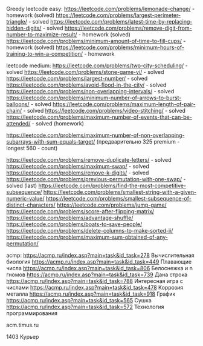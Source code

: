 Greedy
leetcode easy:
https://leetcode.com/problems/lemonade-change/ - homework (solved)
https://leetcode.com/problems/largest-perimeter-triangle/ - solved
https://leetcode.com/problems/latest-time-by-replacing-hidden-digits/ - solved
https://leetcode.com/problems/remove-digit-from-number-to-maximize-result/ - homework (solved)
https://leetcode.com/problems/minimum-amount-of-time-to-fill-cups/ - homework (solved)
https://leetcode.com/problems/minimum-hours-of-training-to-win-a-competition/ - homework

leetcode medium:
https://leetcode.com/problems/two-city-scheduling/ - solved
https://leetcode.com/problems/stone-game-vi/ - solved
https://leetcode.com/problems/largest-number/ - solved
https://leetcode.com/problems/avoid-flood-in-the-city/ - solved
https://leetcode.com/problems/non-overlapping-intervals/ - solved
https://leetcode.com/problems/minimum-number-of-arrows-to-burst-balloons/ - solved
https://leetcode.com/problems/maximum-length-of-pair-chain/ - solved
https://leetcode.com/problems/video-stitching/ - solved
https://leetcode.com/problems/maximum-number-of-events-that-can-be-attended/ - solved (homework)

https://leetcode.com/problems/maximum-number-of-non-overlapping-subarrays-with-sum-equals-target/
 (предварительно 325 premium - longest 560 - count)

https://leetcode.com/problems/remove-duplicate-letters/ - solved
https://leetcode.com/problems/maximum-swap/ - solved
https://leetcode.com/problems/remove-k-digits/ - solved
https://leetcode.com/problems/previous-permutation-with-one-swap/ - solved (last)
https://leetcode.com/problems/find-the-most-competitive-subsequence/
https://leetcode.com/problems/smallest-string-with-a-given-numeric-value/
https://leetcode.com/problems/smallest-subsequence-of-distinct-characters/
https://leetcode.com/problems/jump-game/
https://leetcode.com/problems/score-after-flipping-matrix/
https://leetcode.com/problems/advantage-shuffle/
https://leetcode.com/problems/boats-to-save-people/
https://leetcode.com/problems/delete-columns-to-make-sorted-ii/
https://leetcode.com/problems/maximum-sum-obtained-of-any-permutation/

acmp:
https://acmp.ru/index.asp?main=task&id_task=278
 Вычислительная биология
https://acmp.ru/index.asp?main=task&id_task=449
 Плавающие числа
https://acmp.ru/index.asp?main=task&id_task=806
 Белоснежка и n гномов
https://acmp.ru/index.asp?main=task&id_task=739
 Дана строка
https://acmp.ru/index.asp?main=task&id_task=788
 Интересная игра c числами
https://acmp.ru/index.asp?main=task&id_task=478
 Коррозия металла
https://acmp.ru/index.asp?main=task&id_task=918
 График
https://acmp.ru/index.asp?main=task&id_task=565
 Сушка
https://acmp.ru/index.asp?main=task&id_task=572
 Технология программирования

acm.timus.ru

1403 Курьер